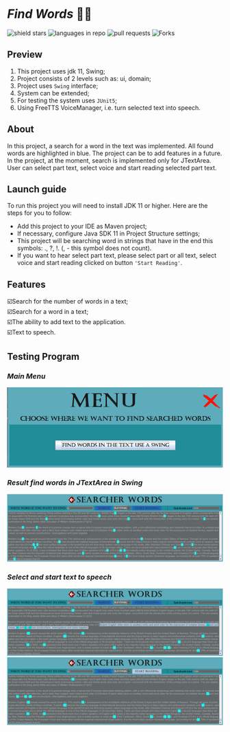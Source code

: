 # _Find Words_ 🔎📃
![shield stars](https://img.shields.io/github/stars/dima666Sik/FindWords?color=orange&label=Stars&style=plastic)
![languages in repo](https://img.shields.io/github/languages/top/dima666Sik/FindWords?style=flat-square)
![pull requests](https://img.shields.io/github/issues-pr/dima666Sik/FindWords?style=plastic)
![Forks](https://img.shields.io/github/forks/dima666Sik/FindWords?style=social)

## Preview 
1. This project uses jdk 11, Swing;
2. Project consists of 2 levels such as: ui, domain;
3. Project uses `Swing` interface;
4. System can be extended;
5. For testing the system uses `JUnit5`;
6. Using FreeTTS VoiceManager, i.e. turn selected text into speech.

## About
In this project, a search for a word in the text was implemented. All found words are highlighted in blue. The project can be to add features in a future. In the project, at the moment, search is implemented only for JTextArea.
User can select part text, select voice and start reading selected part text.

## Launch guide
To run this project you will need to install JDK 11 or higher.
Here are the steps for you to follow:
- Add this project to your IDE as Maven project;
- If necessary, configure Java SDK 11 in Project Structure settings;
- This project will be searching word in strings that have in the end this symbols: ., ?, !. (, - this symbol does not count).
- If you want to hear select part text, please select part or all text, select voice and start reading clicked on button `'Start Reading'`. 

## Features
☑️Search for the number of words in a text;
<br>☑️Search for a word in a text;
<br>☑️The ability to add text to the application.
<br>☑️Text to speech.

## Testing Program
### _Main Menu_
![Main Menu](src/main/resources/img/main_menu.png)
### _Result find words in JTextArea in Swing_
![Result](src/main/resources/img/result_find_word_swing.png)
### _Select and start text to speech_
![Selected part text](src/main/resources/img/demonstrate_selected_text_to_speech.png)
![Text to speech](src/main/resources/img/start_text_to_speech.png)
